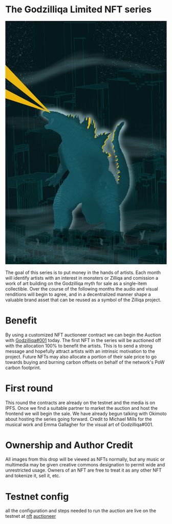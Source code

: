 # The Godzilliqa Limited NFT series
![Giant Monster](https://github.com/csajedi/GodzilliqaLTD/blob/main/godz.jpeg)

The goal of this series is to put money in the hands of artists. Each month will identify artists with an interest in monsters or Zilliqa and comission a work of art building on the Godzilliqa myth for sale as a single-item collectible. Over the course of the following months the audio and visual renditions will begin to agree, and in a decentralized manner shape a valuable brand asset that can be reused as a symbol of the Zilliqa project.

# Benefit

By using a customized NFT auctioneer contract we can begin the Auction with [Godzilliqa#001](https://gateway.pinata.cloud/ipfs/Qmc6qQbGuLdJyqTVSDU2FhRiZqshnagL9NpT2tn2qCvhJP) today. The first NFT in the series will be auctioned off with the allocation 100% to benefit the artists. This is to send a strong message and hopefully attract artists with an intrinsic motivation to the project. Future NFTs may also allocate a portion of their sale price to go towards buying and burning carbon offsets on behalf of the network's PoW carbon footprint.

# First round

This round the contracts are already on the testnet and the media is on IPFS. Once we find a suitable partner to market the auction and host the frontend we will begin the sale. We have already begun talking with Okimoto about hosting the series going forward. Credit to Michael Mills for the musical work and Emma Gallagher for the visual art of Godzilliqa#001.

# Ownership and Author Credit

All images from this drop will be viewed as NFTs normally, but any music or multimedia may be given creative commons designation to permit wide and unrestricted usage. Owners of an NFT are free to treat it as any other NFT and tokenize it, sell it, etc.

# Testnet config

all the configuration and steps needed to run the auction are live on the testnet at
[nft](https://viewblock.io/zilliqa/address/zil1q0g8f400p7cf8ssm855egkdeplzfjx5rhclggm?network=testnet)
[auctioneer](https://viewblock.io/zilliqa/address/zil1w4jdwz784tfjl0n7fh4e52yfvr0mnswxzm7wsj?network=testnet)
